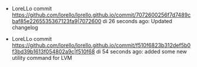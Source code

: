 * LoreLLo commit <https://github.com/lorello/lorello.github.io/commit/7072600256f7d7489cbaf85e2265535367123fa9|7072600> di 26 seconds ago: Updated changelog

* LoreLLo commit <https://github.com/lorello/lorello.github.io/commit/f510f6823b312def5b0f3bd39b1613f054802a9c|f510f68> di 54 seconds ago: added some new utility command for LVM
